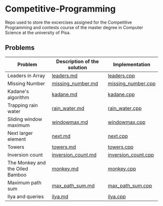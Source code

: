 # Competitive-Programming

Repo used to store the excercises assigned for the Competitive Programming and contests course of the master degree in Computer Science at the university of Pisa.

## Problems

| Problem | Description of the solution | Implementation  |
| --------------- | --------------- | --------------- |
|Leaders in Array  | [leaders.md](Lecture_01/Leaders_in_array/leaders.md) | [leaders.cpp](Lecture_01/Leaders_in_array/leaders.cpp) |
|Missing Number    | [missing_number.md](Lecture_01/Missing_number/missing_number.md) | [missing_number.cpp](Lecture_01/Missing_number/missing_number.cpp) |
Kadane's algorithm | [kadane.md](Lecture_01/Kadane's_algorithm/kadane.md) | [kadane.cpp](Lecture_01/Kadane's_algorithm/kadane.cpp) |
Trapping rain water | [rain_water.md](Lecture_02/Trapping_rain_water/rain_water.md) | [rain_water.cpp](Lecture_02/Trapping_rain_water/rain_water.cpp) |
Sliding window maximum | [windowmax.md](Lecture_02/Sliding_window_maximum/windowmax.md) |[windowmax.cpp](Lecture_02/Sliding_window_maximum/windowmax.cpp)
Next larger element | [next.md](Lecture_03/Next_larger_element/next.md) | [next.cpp](Lecture_03/Next_larger_element/next.cpp)  |
Towers | [towers.md](Lecture_03/Towers/towers.md) | [towers.cpp](Lecture_03/Towers/towers.cpp) |
Inversion count | [inversion_count.md](Lecture_04/Inversion_count/inversion_count.md) | [inversion_count.cpp](Lecture_04/Inversion_count/inversion_count.cpp)|
The Monkey and the Oiled Bamboo | [monkey.md](Lecture_04/monkey_and_bamboo/monkey.md) | [monkey.cpp](Lecture_04/monkey_and_bamboo/monkey.cpp)
Maximum path sum | [max_path_sum.md](Lecture_06/Max_path_sum/max_path_sum.md) | [max_path_sum.cpp](Lecture_06/Max_path_sum/max_path_sum.cpp)|
Ilya and queries | [ilya.md](Lecture_07/Ilya_and_queries/ilya.md) | [ilya.cpp](Lecture_07/Ilya_and_queries/ilya.cpp)